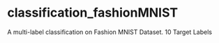 # classification_fashionMNIST
A multi-label classification on Fashion MNIST Dataset. 10 Target Labels
